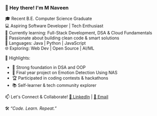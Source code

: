 ### 👋 Hey there! I'm M Naveen

🎓 Recent B.E. Computer Science Graduate  
💻 Aspiring Software Developer | Tech Enthusiast  
🌱 Currently learning: Full-Stack Development, DSA & Cloud Fundamentals  
🚀 Passionate about building clean code & smart solutions  
🔧 Languages: Java | Python | JavaScript  
🌐 Exploring: Web Dev | Open Source | AI/ML

📌 Highlights:
- 🧠 Strong foundation in DSA and OOP  
- 🌟 Final year project on Emotion Detection Using NAS
- 🏆 Participated in coding contests & hackathons  
- 📚 Self-learner & tech community explorer  

📫 Let's Connect & Collaborate!
[🔗 LinkedIn](www.linkedin.com/in/mnaveen7810) | [📧 Email](m.naveen7810@gmail.com)

🛠️ *“Code. Learn. Repeat.”*

